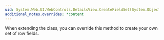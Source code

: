 ```yaml
---
uid: System.Web.UI.WebControls.DetailsView.CreateFieldSet(System.Object,System.Boolean)
additional_notes.overrides: *content
---
```


<p>When extending the <xref href="System.Web.UI.WebControls.DetailsView"></xref> class, you can override this method to create your own set of row fields.</p>


